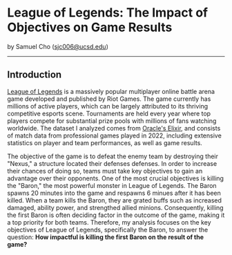 # League of Legends: The Impact of Objectives on Game Results
by Samuel Cho (sjc006@ucsd.edu)

---

## Introduction

[League of Legends](https://en.wikipedia.org/wiki/League_of_Legends) is a massively popular multiplayer online battle arena game developed and published by Riot Games. The game currently has millions of active players, which can be largely attributed to its thriving competitive esports scene. Tournaments are held every year where top players compete for substantial prize pools with millions of fans watching worldwide. The dataset I analyzed comes from [Oracle's Elixir](https://oracleselixir.com/tools/downloads), and consists of match data from professional games played in 2022, including extensive statistics on player and team performances, as well as game results.

The objective of the game is to defeat the enemy team by destroying their "Nexus," a structure located their defenses defenses. In order to increase their chances of doing so, teams must take key objectives to gain an advantage over their opponents. One of the most crucial objectives is killing the "Baron," the most powerful monster in League of Legends. The Baron spawns 20 minutes into the game and respawns 6 minues after it has been killed. When a team kills the Baron, they are grated buffs such as increased damaged, ability power, and strengthed allied minions. Consequently, killing the first Baron is often deciding factor in the outcome of the game, making it a top priority for both teams. Therefore, my analysis focuses on the key objectives of League of Legends, specifically the Baron, to answer the question: **How impactful is killing the first Baron on the result of the game?**